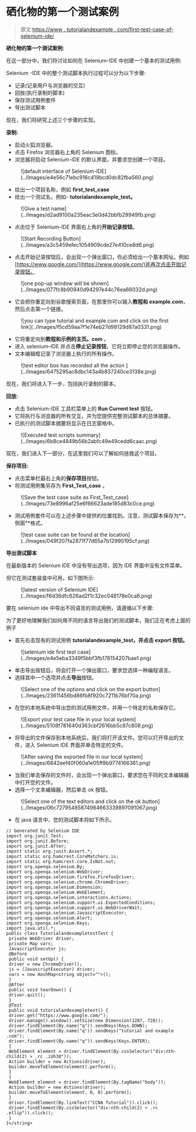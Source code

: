 # 硒化物的第一个测试案例

> 原文:[https://www . tutorialandexample . com/first-test-case-of-selenium-ide/](https://www.tutorialandexample.com/first-test-case-of-selenium-ide/)

**硒化物的第一个测试案例:**

在这一部分中，我们将讨论如何在 Selenium-IDE 中创建一个基本的测试用例:

Selenium -IDE 中的整个测试脚本执行过程可以分为以下步骤:

*   记录(记录用户与浏览器的交互)
*   回放(执行录制的脚本)
*   保存测试用例套件
*   导出测试脚本

现在，我们将研究上述三个步骤的实现。

**录制:**

*   启动火狐浏览器。
*   点击 Firefox 浏览器右上角的 Selenium 图标。
*   浏览器将启动 Selenium-IDE 的默认界面，并要求您创建一个项目。

<figure class="aligncenter">![default interface of Selenium-IDE](../Images/e4e56c71ebc916c419bcd0dc82fba560.png)</figure>

*   给出一个项目名称，例如 **first_test_case**
*   给出一个测试名，例如- **tutorialandexample_test。**

<figure class="aligncenter">![Give a test name](../Images/d2ad9100a235eac3e0d42bbfb29949fb.png)</figure>

*   点击位于 Selenium-IDE 界面右上角的**开始记录按钮**。

<figure class="aligncenter">![Start Recording Button](../Images/a3c5459efec1054909cde27e410ce8d6.png)</figure>

*   点击开始记录按钮后，会出现一个弹出窗口，你必须给出一个基本网址。例如[https://www.google.com/](https://www.google.com/)并再次点击开始记录按钮。

<figure class="aligncenter">![one pop-up window will be shown](../Images/077fc8b90940d94297e44c76ea66032d.png)</figure>

*   它会把你重定向到谷歌搜索页面，在那里你可以输入**教程和 example.com**，然后点击第一个链接。

<figure class="aligncenter">![you can type tutorial and example.com and click on the first link](../Images/f5cd59aa7f1e74eb27d98129d87a0331.png)</figure>

*   它将重定向到**教程和示例的主页。com** 。
*   进入 selenium–IDE 并点击**停止记录按钮**，它将立即停止您的浏览器操作。
*   文本编辑框记录了浏览器上执行的所有操作。

<figure class="aligncenter">![text editor box has recorded all the action ](../Images/6475295ac8dbc143a4b837240ce3138e.png)</figure>

现在，我们将进入下一步，包括执行录制的脚本。

**回放:**

*   点击 Selenium-IDE 工具栏菜单上的 **Run Current test** 按钮。
*   它将执行与浏览器的所有交互，并为您提供完整测试脚本的总体摘要。
*   已执行的测试脚本摘要将显示在日志窗格中。

<figure class="aligncenter">![Executed test scripts summary](../Images/6b8ce4849b56b2abfc49e49cedd6caac.png)</figure>

现在，我们进入下一部分，在这里我们可以了解如何拯救这个项目。

**保存项目:**

*   点击菜单栏最右上角的**保存项目**按钮。
*   将测试用例集另存为 **First_Test_case** 。

<figure class="aligncenter">![Save the test case suite as First_Test_case](../Images/73e8996af25e6f66623ade185d83c0ce.png)</figure>

*   测试用例套件可以在上述步骤中提供的位置找到。注意，测试脚本保存为**。侧面**格式。

<figure class="wp-block-image">![test case suite can be found at the location](../Images/049f207fa2871f77d65a7b12990195cf.png)</figure>

**导出测试脚本**

在最新版本的 Selenium IDE 中没有导出选项，因为 IDE 界面中没有文件菜单。

但它在测试套装盒中可用，如下图所示:

<figure class="wp-block-image">![latest version of Selenium IDE](../Images/f6d36dfc626ad2f1c32ec048178e0ca6.png)</figure>

要在 selenium ide 中导出不同语言的测试用例，请遵循以下步骤:

为了更好地理解我们如何用不同的语言导出我们的测试脚本，我们正在考虑上面的例子

*   首先右击现有的测试用例 **tutorialandexample_test，并点击 export 按钮。**

<figure class="wp-block-image">![selenium ide first test case](../Images/e4e5eba3349f5bbf3fb178154207bae1.png)</figure>

*   单击导出按钮后，将会打开一个弹出窗口，要求您选择一种编程语言。
*   选择其中一个选项并点击**导出**按钮。

<figure class="aligncenter">![Select one of the options and click on the export button](../Images/23611456bd86fb8f920c7211b76bf70a.png)</figure>

*   在您的本地系统中导出您的测试用例文件，并用一个特定的名称保存它。

<figure class="aligncenter">![Export your test case file in your local system](../Images/5108f781640d363cbf2616bb5c87c808.png)</figure>

*   将导出的文件保存到本地系统后，我们将打开该文件。您可以打开导出的文件，进入 Selenium IDE 界面并单击特定的文件。

<figure class="aligncenter">![After saving the exported file in our local system](../Images/6842eef40f060a1e05ff8b9774166361.png)</figure>

*   当我们单击保存的文件时，会出现一个弹出窗口，要求您在不同的文本编辑器中打开您的文件。
*   选择一个文本编辑器，然后单击 ok 按钮。

<figure class="aligncenter">![Select one of the text editors and click on the ok button](../Images/06c72795485874984663339897091067.png)</figure>

*   在 java 语言中，您的测试脚本将如下所示。

```
// Generated by Selenium IDE
import org.junit.Test;
import org.junit.Before;
import org.junit.After;
import static org.junit.Assert.*;
import static org.hamcrest.CoreMatchers.is; 
import static org.hamcrest.core.IsNot.not;
import org.openqa.selenium.By;
import org.openqa.selenium.WebDriver;
import org.openqa.selenium.firefox.FirefoxDriver;
import org.openqa.selenium.chrome.ChromeDriver;
import org.openqa.selenium.Dimension;
import org.openqa.selenium.WebElement; 
import org.openqa.selenium.interactions.Actions;
import org.openqa.selenium.support.ui.ExpectedConditions;
import org.openqa.selenium.support.ui.WebDriverWait;
import org.openqa.selenium.JavascriptExecutor;
import org.openqa.selenium.Alert;
import org.openqa.selenium.Keys; 
import java.util.*;
public class TutorialandexampletestTest {
 private WebDriver driver;
 private Map vars;
 JavascriptExecutor js;
 @Before
 public void setUp() {
 driver = new ChromeDriver(); 
 js = (JavascriptExecutor) driver;
 vars = new HashMap<string object="">();
 }
 @After
 public void tearDown() {
 driver.quit(); 
 }
 @Test
 public void tutorialandexampletest() {
 driver.get("https://www.google.com/");
 driver.manage().window().setSize(new Dimension(1287, 728));
 driver.findElement(By.name("q")).sendKeys(Keys.DOWN);
 driver.findElement(By.name("q")).sendKeys("tutorial and example .com");
 driver.findElement(By.name("q")).sendKeys(Keys.ENTER);
 { 
 WebElement element = driver.findElement(By.cssSelector("div:nth-child(2) > .rc .iUh30"));
 Action builder = new Actions(driver);
 builder.moveToElement(element).perform();
 }
 {
 WebElement element = driver.findElement(By.tagName("body")); 
 Action builder = new Actions(driver);
 builder.moveToElement(element, 0, 0).perform();
 }
 driver.findElement(By.linkText("CCNA Tutorial")).click();
 driver.findElement(By.cssSelector("div:nth-child(2) > .rc .ellip")).click();
 }
}</string> 
```